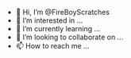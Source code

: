 - 👋 Hi, I’m @FireBoyScratches
- 👀 I’m interested in ...
- 🌱 I’m currently learning ...
- 💞️ I’m looking to collaborate on ...
- 📫 How to reach me ...

<!---
FireBoyScratches/FireBoyScratches is a ✨ special ✨ repository because its `README.md` (this file) appears on your GitHub profile.
You can click the Preview link to take a look at your changes.
--->
